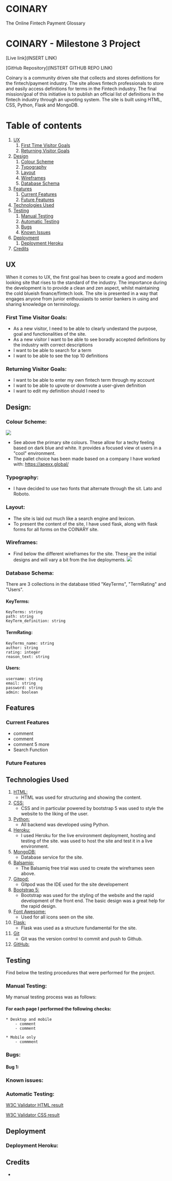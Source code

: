 # COINARY
The Online Fintech Payment Glossary

# COINARY - Milestone 3 Project

[Live link](INSERT LINK)

[GitHub Repository](INSTERT GITHUB REPO LINK)

Coinary is a community driven site that collects and stores definitions for the fintech/payment industry. The site allows fintech professionals to store and easily access definitions for terms in the Fintech industry. The final mission/goal of this initiative is to publish an official list of definitions in the fintech industry through an upvoting system. 
The site is built using HTML, CSS, Python, Flask and MongoDB. 

# Table of contents
1. [UX](#UX)
    1. [First Time Visitor Goals](#firsttime)
    2. [Returning Visitor Goals](#returning)
2. [Design](#design)
    1. [Colour Scheme](#colour)
    2. [Typography](#typo)
    3. [Layout](#layout)
    4. [Wireframes](#wireframes)
    5. [Database Schema](#schema)
3. [Features](#features)
    1. [Current Features](#current)
    2. [Future Features](#future)
4. [Technologies Used](#tech)
5. [Testing](#testing)
    1. [Manual Testing](#manual)
    2. [Automatic Testing](#auto)
    3. [Bugs](#bugs)
    4. [Known Issues](#issues)
6. [Deployment](#deployment)
    1. [Deployment Heroku](#heroku)
7. [Credits](#credits)

## UX <a name="UX"></a>

When it comes to UX, the first goal has been to create a good and modern looking site that rises to the standard of the industry. The importance during the development is to provide a clean and zen aspect, whilst maintaining the cold blueish finance/fintech look. The site is presented in a way that engages anyone from junior enthousiasts to senior bankers in using and sharing knowledge on terminology.

### First Time Visitor Goals: <a name="firsttime"></a>
- As a new visitor, I need to be able to clearly undestand the purpose, goal and functionalities of the site.  
- As a new visitor I want to be able to see boradly accepted definitions by the industry with correct descriptions
- I want to be able to search for a term
- I want to be able to see the top 10 definitions


### Returning Visitor Goals: <a name="returning"></a>
- I want to be able to enter my own fintech term through my account
- I want to be able to upvote or downvote a user-given definition
- I want to edit my definition should I need to

## Design: <a name="design"></a>

### Colour Scheme: <a name="colour"></a>
![](/workspace/COINARY/Assets/Images/COINARY.001.png)
- See above the primary site colours. These allow for a techy feeling based on dark blue and white. It provides a focused view ot users in a "cool" environment. 
- The pallet choice has been made based on a company I have worked with: https://apexx.global/

### Typography: <a name="typo"></a>
- I have decided to use two fonts that alternate through the sit. Lato and Roboto. 

### Layout: <a name="layout"></a>
- The site is laid out much like a search engine and lexicon. 
- To present the content of the site, I have used flask, along with flask forms for all forms on the COINARY site.

### Wireframes: <a name="wireframes"></a>

- Find below the different wireframes for the site. These are the initial designs and will vary a bit from the live deployments. 
![](static/images/wireframe.png)

### Database Schema: <a name="schema"></a>

There are 3 collections in the database titled "KeyTerms", "TermRating" and "Users". 

#### KeyTerms:
    KeyTerms: string
    path: string
    KeyTerm_definition: string

#### TermRating:
    KeyTerms_name: string
    author: string
    rating: integer
    reason_text: string

#### Users:
    username: string
    email: string
    password: string
    admin: boolean


## Features <a name="features"></a>

### Current Features <a name="current"></a>
- comment
- comment
- comment 5 more
- Search Function
 

### Future Features <a name="future"></a>


## Technologies Used <a name="tech"></a>

1. [HTML:](https://www.w3.org/html/)
    - HTML was used for structuring and showing the content. 
1. [CSS:](https://www.w3.org/Style/CSS/)
    - CSS and in particular powered by bootstrap 5 was used to style the website to the liking of the user.
1. [Python:](https://www.python.org/)
    - All backend was developed using Python.
1. [Heroku:](https://www.heroku.com/)
    - I used Heroku for the live environment deployment, hosting and testing of the site. was used to host the site and test it in a live environment.
1. [MongoDB:](https://www.mongodb.com/)
    - Database service for the site.
1. [Balsamiq:](https://balsamiq.com/)
    - The Balsamiq free trial was used to create the wireframes seen above.   
1. [Gitpod:](https://www.gitpod.io/)
    - Gitpod was the IDE used for the site developement
1. [Bootstrap 5:](https://getbootstrap.com/)
    - Bootstrap was used for the styling of the website and the rapid development of the front end. The basic design was a great help for the rapid design. 
1. [Font Awesome:](https://fontawesome.com/)
    - Used for all icons seen on the site. 
1. [Flask:](https://flask.palletsprojects.com/en/1.1.x/)
    - Flask was used as a structure fundamental for the site.
1. [Git](https://git-scm.com/)
    - Git was the version control to commit and push to Github.
1. [GitHub:](https://github.com/)





## Testing <a name="testing"></a>

Find below the testing procedures that were performed for the project. 

### Manual Testing: <a name="manual"></a>


My manual testing process was as follows:

#### For each page I performed the following checks:
    * Desktop and mobile
        - comment 
        - comment
       
    * Mobile only        
        - commment   

   

      
### Bugs: <a name="bugs"></a>

#### Bug 1:

### Known issues: <a name="issues"></a>

### Automatic Testing: <a name="auto"></a>

[W3C Validator HTML result](assets/readme/w3chtml.png) 

[W3C Validator CSS result](assets/readme/w3ccss.png) 


## Deployment <a name="deployment"></a>

### Deployment Heroku: <a name="heroku"></a>



## Credits <a name="credits"></a>
-
